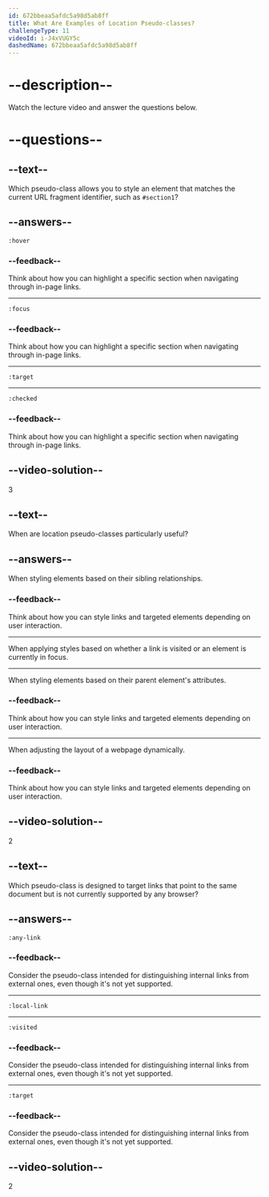 ```yaml
---
id: 672bbeaa5afdc5a98d5ab8ff
title: What Are Examples of Location Pseudo-classes?
challengeType: 11
videoId: i-J4xVUGY5c
dashedName: 672bbeaa5afdc5a98d5ab8ff
---
```


# --description--

Watch the lecture video and answer the questions below.

# --questions--

## --text--

Which pseudo-class allows you to style an element that matches the current URL fragment identifier, such as `#section1`?

## --answers--

`:hover`

### --feedback--

Think about how you can highlight a specific section when navigating through in-page links.

---

`:focus`

### --feedback--

Think about how you can highlight a specific section when navigating through in-page links.

---

`:target`

---

`:checked`

### --feedback--

Think about how you can highlight a specific section when navigating through in-page links.

## --video-solution--

3

## --text--

When are location pseudo-classes particularly useful?

## --answers--

When styling elements based on their sibling relationships.

### --feedback--

Think about how you can style links and targeted elements depending on user interaction.

---

When applying styles based on whether a link is visited or an element is currently in focus.

---

When styling elements based on their parent element's attributes.

### --feedback--

Think about how you can style links and targeted elements depending on user interaction.

---

When adjusting the layout of a webpage dynamically.

### --feedback--

Think about how you can style links and targeted elements depending on user interaction.

## --video-solution--

2

## --text--

Which pseudo-class is designed to target links that point to the same document but is not currently supported by any browser?

## --answers--

`:any-link`

### --feedback--

Consider the pseudo-class intended for distinguishing internal links from external ones, even though it's not yet supported.

---

`:local-link`

---

`:visited`

### --feedback--

Consider the pseudo-class intended for distinguishing internal links from external ones, even though it's not yet supported.

---

`:target`

### --feedback--

Consider the pseudo-class intended for distinguishing internal links from external ones, even though it's not yet supported.

## --video-solution--

2
